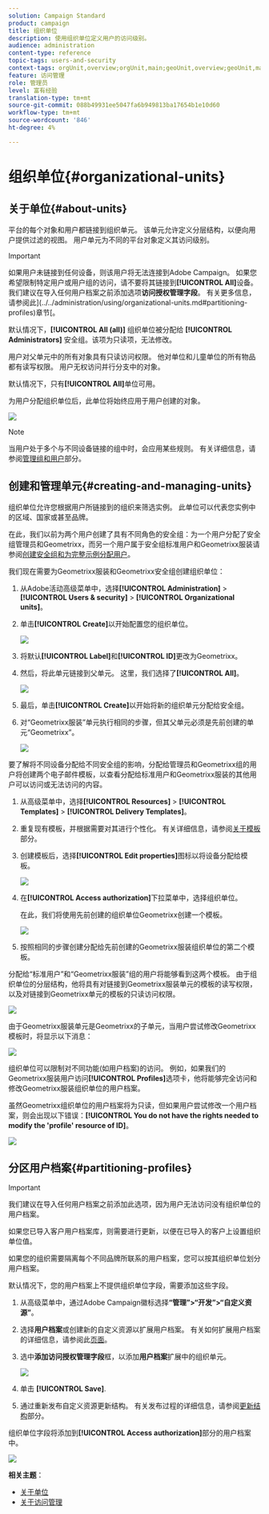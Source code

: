 ```yaml
---
solution: Campaign Standard
product: campaign
title: 组织单位
description: 使用组织单位定义用户的访问级别。
audience: administration
content-type: reference
topic-tags: users-and-security
context-tags: orgUnit,overview;orgUnit,main;geoUnit,overview;geoUnit,main
feature: 访问管理
role: 管理员
level: 富有经验
translation-type: tm+mt
source-git-commit: 088b49931ee5047fa6b949813ba17654b1e10d60
workflow-type: tm+mt
source-wordcount: '846'
ht-degree: 4%

---
```



# 组织单位{#organizational-units}

## 关于单位{#about-units}

平台的每个对象和用户都链接到组织单元。 该单元允许定义分层结构，以便向用户提供过滤的视图。 用户单元为不同的平台对象定义其访问级别。

>[!IMPORTANT]
>
>如果用户未链接到任何设备，则该用户将无法连接到Adobe Campaign。 如果您希望限制特定用户或用户组的访问，请不要将其链接到&#x200B;**[!UICONTROL All]**&#x200B;设备。 我们建议在导入任何用户档案之前添加选项&#x200B;**访问授权管理字段**。 有关更多信息，请参阅此](../../administration/using/organizational-units.md#partitioning-profiles)章节[。
>
>默认情况下，**[!UICONTROL All (all)]** 组织单位被分配给 **[!UICONTROL Administrators]** 安全组。该项为只读项，无法修改。

用户对父单元中的所有对象具有只读访问权限。 他对单位和儿童单位的所有物品都有读写权限。 用户无权访问并行分支中的对象。

默认情况下，只有&#x200B;**[!UICONTROL All]**&#x200B;单位可用。

为用户分配组织单位后，此单位将始终应用于用户创建的对象。

![](assets/user_management_2.png)

>[!NOTE]
>
>当用户处于多个与不同设备链接的组中时，会应用某些规则。 有关详细信息，请参阅[管理组和用户](../../administration/using/managing-groups-and-users.md)部分。

## 创建和管理单元{#creating-and-managing-units}

组织单位允许您根据用户所链接到的组织来筛选实例。 此单位可以代表您实例中的区域、国家或甚至品牌。

在此，我们以前为两个用户创建了具有不同角色的安全组：为一个用户分配了安全组管理员和Geometrixx，而另一个用户属于安全组标准用户和Geometrixx服装请参阅[创建安全组和为完整示例分配用户](../../administration/using/managing-groups-and-users.md#creating-a-security-group-and-assigning-users)。

我们现在需要为Geometrixx服装和Geometrixx安全组创建组织单位：

1. 从Adobe活动高级菜单中，选择&#x200B;**[!UICONTROL Administration]** > **[!UICONTROL Users & security]** > **[!UICONTROL Organizational units]**。
1. 单击&#x200B;**[!UICONTROL Create]**&#x200B;以开始配置您的组织单位。

   ![](assets/manage_units_1.png)

1. 将默认&#x200B;**[!UICONTROL Label]**&#x200B;和&#x200B;**[!UICONTROL ID]**&#x200B;更改为Geometrixx。
1. 然后，将此单元链接到父单元。 这里，我们选择了&#x200B;**[!UICONTROL All]**。

   ![](assets/manage_units_2.png)

1. 最后，单击&#x200B;**[!UICONTROL Create]**&#x200B;以开始将新的组织单元分配给安全组。
1. 对“Geometrixx服装”单元执行相同的步骤，但其父单元必须是先前创建的单元“Geometrixx”。

   ![](assets/manage_units_3.png)

要了解将不同设备分配给不同安全组的影响，分配给管理员和Geometrixx组的用户将创建两个电子邮件模板，以查看分配给标准用户和Geometrixx服装的其他用户可以访问或无法访问的内容。

1. 从高级菜单中，选择&#x200B;**[!UICONTROL Resources]** > **[!UICONTROL Templates]** > **[!UICONTROL Delivery Templates]**。
1. 重复现有模板，并根据需要对其进行个性化。 有关详细信息，请参阅[关于模板](../../start/using/marketing-activity-templates.md)部分。
1. 创建模板后，选择&#x200B;**[!UICONTROL Edit properties]**&#x200B;图标以将设备分配给模板。

   ![](assets/manage_units_6.png)

1. 在&#x200B;**[!UICONTROL Access authorization]**&#x200B;下拉菜单中，选择组织单位。

   在此，我们将使用先前创建的组织单位Geometrixx创建一个模板。

   ![](assets/manage_units_5.png)

1. 按照相同的步骤创建分配给先前创建的Geometrixx服装组织单位的第二个模板。

分配给“标准用户”和“Geometrixx服装”组的用户将能够看到这两个模板。 由于组织单位的分层结构，他将具有对链接到Geometrixx服装单元的模板的读写权限，以及对链接到Geometrixx单元的模板的只读访问权限。

![](assets/manage_units_7.png)

由于Geometrixx服装单元是Geometrixx的子单元，当用户尝试修改Geometrixx模板时，将显示以下消息：

![](assets/manage_units_8.png)

组织单位可以限制对不同功能(如用户档案)的访问。 例如，如果我们的Geometrixx服装用户访问&#x200B;**[!UICONTROL Profiles]**&#x200B;选项卡，他将能够完全访问和修改Geometrixx服装组织单位的用户档案。

虽然Geometrixx组织单位的用户档案将为只读，但如果用户尝试修改一个用户档案，则会出现以下错误：**[!UICONTROL You do not have the rights needed to modify the 'profile' resource of ID]**。

![](assets/manage_units_10.png)

## 分区用户档案{#partitioning-profiles}

>[!IMPORTANT]
>
>我们建议在导入任何用户档案之前添加此选项，因为用户无法访问没有组织单位的用户档案。
>
>如果您已导入客户用户档案库，则需要进行更新，以便在已导入的客户上设置组织单位值。

如果您的组织需要隔离每个不同品牌所联系的用户档案，您可以按其组织单位划分用户档案。

默认情况下，您的用户档案上不提供组织单位字段，需要添加这些字段。

1. 从高级菜单中，通过Adobe Campaign徽标选择&#x200B;**“管理”>“开发”>“自定义资源”**。
1. 选择&#x200B;**用户档案**&#x200B;或创建新的自定义资源以扩展用户档案。 有关如何扩展用户档案的详细信息，请参阅此[页面](../../developing/using/extending-the-profile-resource-with-a-new-field.md#step-1--extend-the-profile-resource)。
1. 选中&#x200B;**添加访问授权管理字段**&#x200B;框，以添加&#x200B;**用户档案**&#x200B;扩展中的组织单元。

   ![](assets/user_management_9.png)

1. 单击 **[!UICONTROL Save]**.
1. 通过重新发布自定义资源更新结构。 有关发布过程的详细信息，请参阅[更新结构](../../developing/using/updating-the-database-structure.md)部分。

组织单位字段将添加到&#x200B;**[!UICONTROL Access authorization]**&#x200B;部分的用户档案中。

![](assets/user_management_10.png)

**相关主题**：

* [关于单位](../../administration/using/organizational-units.md#about-units)
* [关于访问管理](../../administration/using/about-access-management.md)

